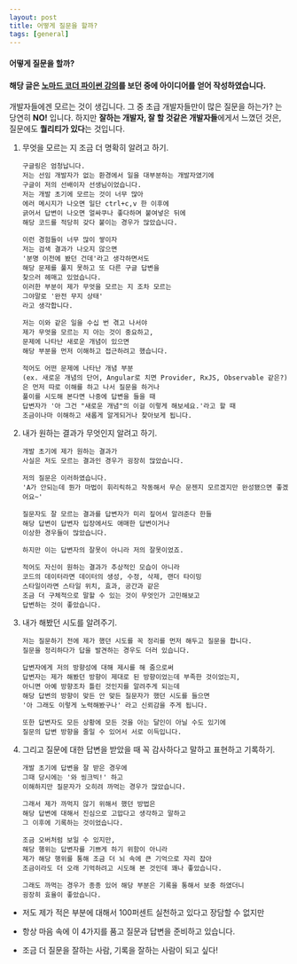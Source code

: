```yaml
---
layout: post
title: 어떻게 질문을 할까? 
tags: [general]
---
```


#### 어떻게 질문을 할까?

#### 해당 글은 [노마드 코더 파이썬 강의](https://academy.nomadcoders.co/courses/681401/lectures/12154600)를 보던 중에 아이디어를 얻어 작성하였습니다.


 개발자들에겐 모르는 것이 생깁니다. 그 중 초급 개발자들만이 많은 질문을 하는가? 는 당연히 **NO!** 입니다. 
 하지만 **잘하는 개발자, 잘 할 것같은 개발자들**에게서 느꼈던 것은, 질문에도 **퀄리티가 있다**는 것입니다.

  1. 무엇을 모르는 지 조금 더 명확히 알려고 하기.
   
         구글링은 엄청납니다. 
         저는 선임 개발자가 없는 환경에서 일을 대부분하는 개발자였기에
         구글이 저의 선배이자 선생님이었습니다.
         저는 개발 초기에 모르는 것이 너무 많아
         에러 메시지가 나오면 일단 ctrl+c,v 한 이후에
         긁어서 답변이 나오면 얼싸쿠나 좋다하며 붙여넣은 뒤에
         해당 코드를 적당히 갖다 붙이는 경우가 많았습니다.
         
         이런 경험들이 너무 많이 쌓이자 
         저는 검색 결과가 나오지 않으면 
         '분명 이전에 봤던 건데'라고 생각하면서도 
         해당 문제를 풀지 못하고 또 다른 구글 답변을 
         찾으러 헤매고 있었습니다.
         이러한 부분이 제가 무엇을 모르는 지 조차 모르는 
         그야말로 '완전 무지 상태'
         라고 생각합니다.
         
         저는 이와 같은 일을 수십 번 겪고 나서야
         제가 무엇을 모르는 지 아는 것이 중요하고,
         문제에 나타난 새로운 개념이 있으면 
         해당 부분을 먼저 이해하고 접근하려고 했습니다.

         적어도 어떤 문제에 나타난 개념 부분
         (ex. 새로운 개념의 단어, Angular로 치면 Provider, RxJS, Observable 같은?)
         은 먼저 따로 이해를 하고 나서 질문을 하거나
         풀이를 시도해 본다면 나중에 답변을 들을 때
         답변자가 '아 그건 "새로운 개념"의 이걸 이렇게 해보세요.'라고 할 때
         조금이나마 이해하고 새롭게 알게되거나 찾아보게 됩니다.

  2. 내가 원하는 결과가 무엇인지 알려고 하기.

         개발 초기에 제가 원하는 결과가 
         사실은 저도 모르는 결과인 경우가 굉장히 많았습니다.

         저의 질문은 이러하였습니다.
         'A가 안되는데 뭔가 마법이 휘리릭하고 작동해서 무슨 문젠지 모르겠지만 완성됐으면 좋겠어요~'

         질문자도 잘 모르는 결과를 답변자가 미리 짚어서 알려준다 한들
         해당 답변이 답변자 입장에서도 애매한 답변이거나
         이상한 경우들이 많았습니다.

         하지만 이는 답변자의 잘못이 아니라 저의 잘못이었죠.

         적어도 자신이 원하는 결과가 추상적인 모습이 아니라 
         코드의 데이터라면 데이터의 생성, 수정, 삭제, 랜더 타이밍
         스타일이라면 스타일 위치, 효과, 공간과 같은
         조금 더 구체적으로 말할 수 있는 것이 무엇인가 고민해보고 
         답변하는 것이 좋았습니다.


  3. 내가 해봤던 시도를 알려주기.

         저는 질문하기 전에 제가 했던 시도를 꼭 정리를 먼저 해두고 질문을 합니다.
         질문을 정리하다가 답을 발견하는 경우도 더러 있습니다.
         
         답변자에게 저의 방향성에 대해 제시를 해 줌으로써 
         답변자는 제가 해봤던 방향이 제대로 된 방향이었는데 부족한 것이었는지,
         아니면 아예 방향조차 틀린 것인지를 알려주게 되는데
         해당 답변의 방향이 맞든 안 맞든 질문자가 했던 시도를 들으면
         '아 그래도 이렇게 노력해봤구나' 라고 신뢰감을 주게 됩니다.
         
         또한 답변자도 모든 상황에 모든 것을 아는 달인이 아닐 수도 있기에
         질문의 답변 방향을 줄일 수 있어서 서로 이득입니다.

  4. 그리고 질문에 대한 답변을 받았을 때 꼭 감사하다고 말하고 표현하고 기록하기.

         개발 초기에 답변을 잘 받은 경우에 
         그때 당시에는 '와 씽크빅!' 하고 
         이해하지만 질문자가 오히려 까먹는 경우가 많았습니다.

         그래서 제가 까먹지 않기 위해서 했던 방법은 
         해당 답변에 대해서 진심으로 고맙다고 생각하고 말하고
         그 이후에 기록하는 것이었습니다.

         조금 오버처럼 보일 수 있지만, 
         해당 행위는 답변자를 기쁘게 하기 위함이 아니라
         제가 해당 행위를 통해 조금 더 뇌 속에 큰 기억으로 자리 잡아
         조금이라도 더 오래 기억하려고 시도해 본 것인데 꽤나 좋았습니다.

         그래도 까먹는 경우가 종종 있어 해당 부분은 기록을 통해서 보충 하였더니
         굉장히 효율이 좋았습니다.


 - 저도 제가 적은 부분에 대해서 100퍼센트 실천하고 있다고 장담할 수 없지만

 - 항상 마음 속에 이 4가지를 품고 질문과 답변을 준비하고 있습니다.

 - 조금 더 질문을 잘하는 사람, 기록을 잘하는 사람이 되고 싶다!